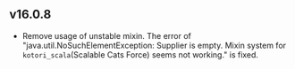## v16.0.8
* Remove usage of unstable mixin. 
The error of 
"java.util.NoSuchElementException: Supplier is empty. Mixin system for `kotori_scala`(Scalable Cats Force) seems not working."
is fixed.
